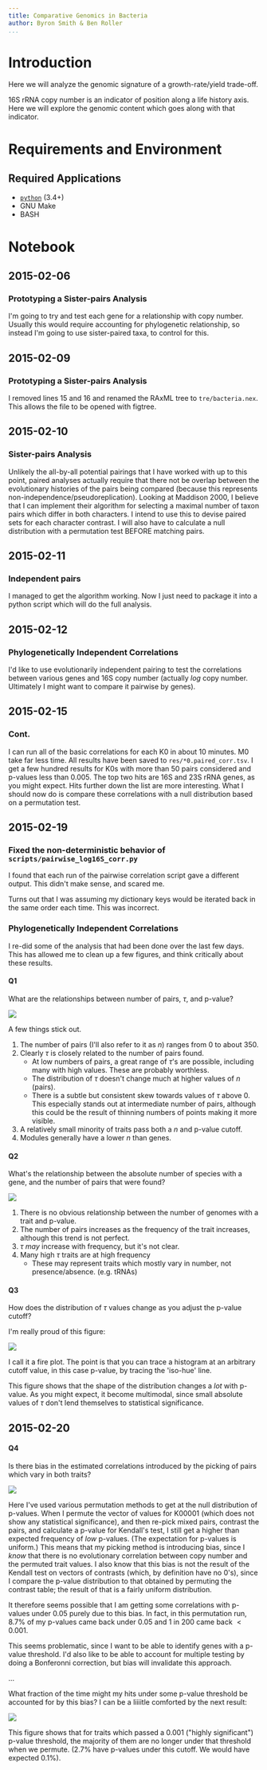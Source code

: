 ```yaml
---
title: Comparative Genomics in Bacteria
author: Byron Smith & Ben Roller
...
```


# Introduction #
Here we will analyze the genomic signature of a growth-rate/yield trade-off.

16S rRNA copy number is an indicator of position along a life history axis.
Here we will explore the genomic content which goes along with that indicator.

# Requirements and Environment #
## Required Applications ##
-  [`python`](http://www.python.org/) (3.4+)
-  GNU Make
-  BASH

# Notebook #
## 2015-02-06 ##
### Prototyping a Sister-pairs Analysis ###
I'm going to try and test each gene for a relationship with copy number.
Usually this would require accounting for phylogenetic relationship,
so instead I'm going to use sister-paired taxa, to control for this.

## 2015-02-09 ##
### Prototyping a Sister-pairs Analysis ###
I removed lines 15 and 16 and renamed the RAxML tree to `tre/bacteria.nex`.
This allows the file to be opened with figtree.

## 2015-02-10 ##
### Sister-pairs Analysis ###
Unlikely the all-by-all potential pairings that I have worked with up to this
point, paired analyses actually require that there not be overlap between
the evolutionary histories of the pairs being compared (because this
represents non-independence/pseudoreplication).
Looking at Maddison 2000, I believe that I can implement their algorithm for
selecting a maximal number of taxon pairs which differ in both characters.
I intend to use this to devise paired sets for each character contrast.
I will also have to calculate a null distribution with a permutation test
BEFORE matching pairs.

## 2015-02-11 ##
### Independent pairs ###
I managed to get the algorithm working.
Now I just need to package it into a python script which will do the full
analysis.

## 2015-02-12 ##
### Phylogenetically Independent Correlations ###
I'd like to use evolutionarily independent pairing to test the correlations
between various genes and 16S copy number (actually _log_ copy number.
Ultimately I might want to compare it pairwise by genes).

## 2015-02-15 ##
### Cont. ###
I can run all of the basic correlations for each K0 in about 10 minutes.
M0 take far less time.
All results have been saved to `res/*0.paired_corr.tsv`.
I get a few hundred results for K0s with more than 50 pairs considered and
p-values less than 0.005.
The top two hits are 16S and 23S rRNA genes, as you might expect.
Hits further down the list are more interesting.  What I should now do is
compare these correlations with a null distribution based on a permutation
test.


## 2015-02-19 ##


### Fixed the non-deterministic behavior of `scripts/pairwise_log16S_corr.py` ###
I found that each run of the pairwise correlation script gave a different output.
This didn't make sense, and scared me.

Turns out that I was assuming my dictionary keys would be iterated back in the
same order each time.
This was incorrect.


### Phylogenetically Independent Correlations ###
I re-did some of the analysis that had been done over the last few days.
This has allowed me to clean up a few figures, and think critically about
these results.


#### Q1 ####
What are the relationships between number of pairs, $\tau$, and p-value?

![](static/2015-02-19_fig1.png)

A few things stick out.

1. The number of pairs (I'll also refer to it as $n$) ranges from 0 to
    about 350.
2. Clearly $\tau$ is closely related to the number of pairs found.
    -  At low numbers of pairs, a great range of $\tau$'s are possible,
        including many with high values.
        These are probably worthless.
    -  The distribution of $\tau$ doesn't change much at higher values of
        $n$ (pairs).
    -  There is a subtle but consistent skew towards values of $\tau$ above 0.
        This especially stands out at intermediate number of pairs, although
        this could be the result of thinning numbers of points making
        it more visible.
3. A relatively small minority of traits pass both a $n$ and p-value cutoff.
4. Modules generally have a lower $n$ than genes.


#### Q2 ####
What's the relationship between the absolute number of species with a gene,
and the number of pairs that were found?

![](static/2015-02-19_fig2.png)

1. There is no obvious relationship between the number of genomes with a trait
    and p-value.
2. The number of pairs increases as the frequency of the trait increases,
    although this trend is not perfect.
3. $\tau$ _may_ increase with frequency, but it's not clear.
4. Many high $\tau$ traits are at high frequency
    -  These may represent traits which mostly vary in number,
        not presence/absence. (e.g. tRNAs)


#### Q3 ####
How does the distribution of $\tau$ values change as you adjust the p-value
cutoff?

I'm really proud of this figure:

![](static/2015-02-19_fig3.png)

I call it a fire plot.
The point is that you can trace a histogram at an arbitrary cutoff value,
in this case p-value, by tracing the 'iso-hue' line.

This figure shows that the shape of the distribution changes a _lot_
with p-value.
As you might expect, it become multimodal, since small absolute values of
$\tau$ don't lend themselves to statistical significance.


## 2015-02-20 ##
#### Q4 ####
Is there bias in the estimated correlations introduced by the picking of
pairs which vary in both traits?


![](static/2015-02-20_fig1.png)

Here I've used various permutation methods to get at the null distribution of
p-values.
When I permute the vector of values for K00001 (which does not show any
statistical significance), and then re-pick mixed pairs, contrast the pairs,
and calculate a p-value for Kendall's test, I still get a higher than
expected frequency of _low_ p-values.
(The expectation for p-values is uniform.)
This means that my picking method is introducing bias, since I _know_ that
there is no evolutionary correlation between copy number and the permuted
trait values.
I also know that this bias is not the result of the Kendall test on
vectors of contrasts (which, by definition have no 0's), since
I compare the p-value distribution to that obtained by permuting the
contrast table;
the result of that is a fairly uniform distribution.

It therefore seems possible that I am getting some correlations with
p-values under 0.05 purely due to this bias.  In fact, in this permutation run,
8.7% of my p-values came back under 0.05 and 1 in 200 came back $< 0.001$.

This seems problematic, since I want to be able to identify genes
with a p-value threshold.
I'd also like to be able to account for multiple testing
by doing a Bonferonni correction, but bias will invalidate this approach.

...

What fraction of the time might my hits under some p-value threshold
be accounted for by this bias?
I can be a liiiitle comforted by the next result:

![](static/2015-02-20_fig2.png)

This figure shows that for traits which passed a 0.001 ("highly significant")
p-value threshold, the majority of them are no longer under that
threshold when we permute. (2.7% have p-values under this cutoff.
We would have expected 0.1%).
